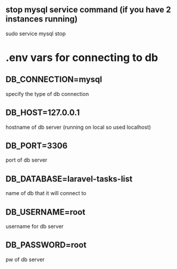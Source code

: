 ## stop mysql service command (if you have 2 instances running)

sudo service mysql stop

# .env vars for connecting to db

## DB_CONNECTION=mysql

specify the type of db connection

## DB_HOST=127.0.0.1

hostname of db server (running on local so used localhost)

## DB_PORT=3306

port of db server

## DB_DATABASE=laravel-tasks-list

name of db that it will connect to

## DB_USERNAME=root

username for db server

## DB_PASSWORD=root

pw of db server
